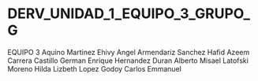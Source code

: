 # DERV_UNIDAD_1_EQUIPO_3_GRUPO_G
EQUIPO 3
	Aquino Martinez Ehivy Angel
	Armendariz Sanchez Hafid Azeem
	Carrera Castillo German Enrique
	Hernandez Duran Alberto Misael
	Latofski Moreno Hilda Lizbeth
	Lopez Godoy Carlos Emmanuel